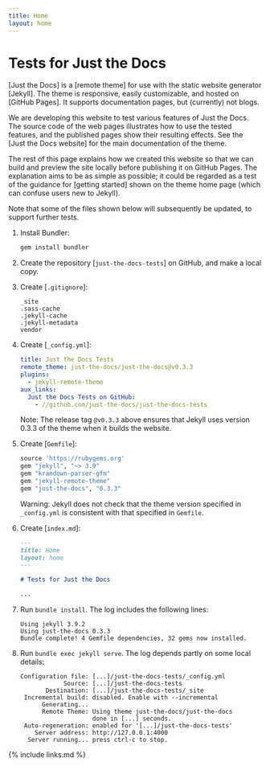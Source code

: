 ```yaml
---
title: Home
layout: home
---
```


# Tests for Just the Docs

[Just the Docs] is a [remote theme] for use with the static website generator [Jekyll].
The theme is responsive, easily customizable, and hosted on [GitHub Pages].
It supports documentation pages, but (currently) not blogs.

We are developing this website to test various features of Just the Docs.
The source code of the web pages illustrates how to use the tested features,
and the published pages show their resulting effects.
See the [Just the Docs website] for the main documentation of the theme.

The rest of this page explains how we created this website
so that we can build and preview the site locally before publishing it on GitHub Pages.
The explanation aims to be as simple as possible;
it could be regarded as a test of the guidance for [getting started]
shown on the theme home page (which can confuse users new to Jekyll).

Note that some of the files shown below will subsequently be updated,
to support further tests.

1.  Install Bundler:

    ```sh
    gem install bundler
    ```
    
1.  Create the repository [`just-the-docs-tests`] on GitHub, and make a local copy.
    
1.  Create [`.gitignore`]\:

    ```
    _site
    .sass-cache
    .jekyll-cache
    .jekyll-metadata
    vendor
    ```

1. Create [`_config.yml`]\:

    ```yml
    title: Just the Docs Tests
    remote_theme: just-the-docs/just-the-docs@v0.3.3
    plugins:
      - jekyll-remote-theme
    aux_links:
      Just the Docs Tests on GitHub:
        - //github.com/just-the-docs/just-the-docs-tests
    ```
    
    Note: 
    The release tag `@v0.3.3` above ensures that Jekyll uses version 0.3.3
    of the theme when it builds the website.

1.  Create [`Gemfile`]\:

    ```ruby
    source 'https://rubygems.org'
    gem "jekyll", "~> 3.9"
    gem "kramdown-parser-gfm"
    gem "jekyll-remote-theme"
    gem "just-the-docs", "0.3.3"
    ```
    
    Warning:
    Jekyll does not check that the theme version specified in `_config.yml`
    is consistent with that specified in `Gemfile`.

1.  Create [`index.md`]\:

    ```md
    ---
    title: Home
    layout: home
    ---

    # Tests for Just the Docs
    
    ...
    ```

1.  Run `bundle install`.
    The log includes the following lines:

    ```
    Using jekyll 3.9.2
    Using just-the-docs 0.3.3
    Bundle complete! 4 Gemfile dependencies, 32 gems now installed.
    ```

1.  Run `bundle exec jekyll serve`.
    The log depends partly on some local details:

    ```
    Configuration file: [...]/just-the-docs-tests/_config.yml
                Source: [...]/just-the-docs-tests
           Destination: [...]/just-the-docs-tests/_site
     Incremental build: disabled. Enable with --incremental
          Generating... 
          Remote Theme: Using theme just-the-docs/just-the-docs
                        done in [...] seconds.
     Auto-regeneration: enabled for '[...]/just-the-docs-tests'
        Server address: http://127.0.0.1:4000
      Server running... press ctrl-c to stop.
    ```

{% include links.md %}
